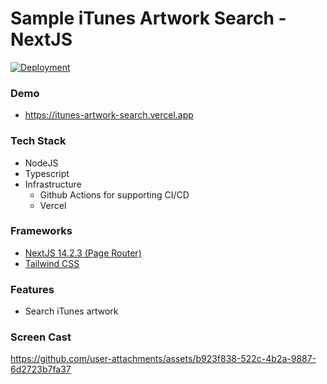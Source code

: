 # Sample iTunes Artwork Search - NextJS
[![Deployment](https://github.com/zambelz48/itunes-artwork-search/actions/workflows/main.yaml/badge.svg)](https://github.com/zambelz48/itunes-artwork-search/actions/workflows/main.yaml)

### Demo
- https://itunes-artwork-search.vercel.app

### Tech Stack
- NodeJS
- Typescript
- Infrastructure
  - Github Actions for supporting CI/CD
  - Vercel

### Frameworks
- [NextJS 14.2.3 (Page Router)](https://nextjs.org)
- [Tailwind CSS](https://tailwindcss.com)

### Features
- Search iTunes artwork

### Screen Cast
https://github.com/user-attachments/assets/b923f838-522c-4b2a-9887-6d2723b7fa37

